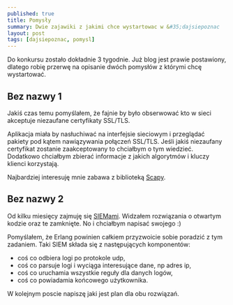```yaml
---
published: true
title: Pomysły
summary: Dwie zajawiki z jakimi chce wystartowac w &#35;dajsiepoznac
layout: post
tags: [dajsiepoznac, pomysl]
---
```

Do konkursu zostało dokładnie 3 tygodnie. Już blog jest prawie postawiony, dlatego robię przerwę na opisanie dwóch pomysłów z którymi chcę wystartować.

## Bez nazwy 1

Jakiś czas temu pomyślałem, że fajnie by było obserwować kto w sieci akceptuje niezaufane certyfikaty SSL/TLS. 

Aplikacja miała by nasłuchiwać na interfejsie sieciowym i przeglądać pakiety pod kątem nawiązywania połączeń SSL/TLS. Jeśli jakiś niezaufany certyfikat zostanie zaakceptowany to chciałbym o tym wiedzieć. Dodatkowo chciałbym zbierać informacje z jakich algorytmów i kluczy klienci korzystają.

Najbardziej interesuję mnie zabawa z biblioteką [Scapy](http://www.secdev.org/projects/scapy/).

## Bez nazwy 2

Od kilku miesięcy zajmuję się [SIEMami](https://en.wikipedia.org/wiki/Security_information_and_event_management). Widzałem rozwiązania o otwartym kodzie oraz te zamknięte. No i chciałbym napisać swojego :)

Pomyślałem, że Erlang powinien całkiem przyzwoicie sobie poradzić z tym zadaniem. 
Taki SIEM składa się z następujących komponentów:
- coś co odbiera logi po protokole udp,
- coś co parsuje logi i wyciąga interesujące dane, np adres ip,
- coś co uruchamia wszystkie reguły dla danych logów,
- coś co powiadamia końcowego użytkownika.

W kolejnym poscie napiszę jaki jest plan dla obu rozwiązań.
